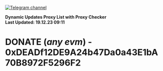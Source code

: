 [![Telegram channel](https://img.shields.io/endpoint?url=https://runkit.io/damiankrawczyk/telegram-badge/branches/master?url=https://t.me/n4z4v0d)](https://t.me/n4z4v0d) 

**Dynamic Updates Proxy List with Proxy Checker**  
**Last Updated: 19.12.23 09:11**

# DONATE (_any evm_) - 0xDEADf12DE9A24b47Da0a43E1bA70B8972F5296F2
